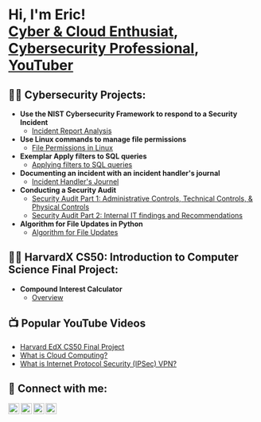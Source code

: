 <h1>Hi, I'm Eric! <br/><a href="https://github.com/ohdavie">Cyber & Cloud Enthusiat</a>, <a href="https://www.linkedin.com/in/ericgilljr/">Cybersecurity Professional</a>, <a href="https://www.youtube.com/channel/UCZ7CJhqr1ObA0YQnPMhd2sQ">YouTuber</a></h1>

<h2>👨‍💻 Cybersecurity Projects:</h2>

- <b>Use the NIST Cybersecurity Framework to respond to a Security Incident </b>
  - [Incident Report Analysis](https://github.com/ohdavie/Google-Cybersecurity-Professional-Certificate/blob/main/Portfolio%20Activity%20Use%20the%20NIST%20Cybersecurity%20Framework%20to%20respond%20to%20a%20security%20incident.pdf)
- <b>Use Linux commands to manage file permissions </b>
  - [File Permissions in Linux](https://github.com/ohdavie/Google-Cybersecurity-Professional-Certificate/blob/main/Portfolio%20Activity%20Use%20Linux%20commands%20to%20manage%20file%20permissions.pdf)</b></i>
- <b>Exemplar Apply filters to SQL queries</b>
  - [Applying filters to SQL queries](https://github.com/ohdavie/Google-Cybersecurity-Professional-Certificate/blob/main/Portfolio%20Activity%20Exemplar%20Apply%20filters%20to%20SQL%20queries.pdf)
- <b>Documenting an incident with an incident handler's journal</b>
  - [Incident Handler's Journel](https://github.com/ohdavie/Google-Cybersecurity-Professional-Certificate/blob/main/Portfolio%20Activity%20Document%20an%20incident%20with%20an%20incident%20handler's%20journal.pdf)
- <b>Conducting a Security Audit </b>
  - [Security Audit Part 1: Administrative Controls, Technical Controls, & Physical Controls](https://github.com/ohdavie/Google-Cybersecurity-Professional-Certificate/blob/main/Portfolio%20Activity%20Conduct%20a%20security%20audit.pdf)
  - [Security Audit Part 2: Internal IT findings and Recommendations](https://github.com/ohdavie/Google-Cybersecurity-Professional-Certificate/blob/main/Portfolio%20Activity%20Conduct%20a%20security%20audit%2C%20Part%202.pdf)
- <b>Algorithm for File Updates in Python </b>
  - [Algorithm for File Updates](https://github.com/ohdavie/Google-Cybersecurity-Professional-Certificate/blob/main/Portfolio%20Activity%20Algorithm%20for%20File%20Updates%20in%20Python.pdf)
    
<h2>👨‍💻 HarvardX CS50: Introduction to Computer Science Final Project:</h2>

- <b>Compound Interest Calculator </b>
  - [Overview](https://github.com/ohdavie/HarvardX-CS50-Compound-Interest-Calculator-Project)


<h2>📺 Popular YouTube Videos</h2>

- [Harvard EdX CS50 Final Project](https://youtu.be/zU0Tqr0Xg9U?si=0xVre-EpJDYIf63N)
- [What is Cloud Computing?](https://youtu.be/9g_IrFLiDJs?si=sGVjtQuGwSttEYOQ)
- [What is Internet Protocol Security (IPSec) VPN?](https://youtu.be/9SlWBsk1yXY?si=NZ-9250zVnvNbd7a)

<h2> 🤳 Connect with me:</h2>

[<img align="left" alt="EricGillJr | YouTube" width="22px" src="https://cdn.jsdelivr.net/npm/simple-icons@v3/icons/youtube.svg" />][youtube]
[<img align="left" alt="EricGillJr | Twitter" width="22px" src="https://cdn.jsdelivr.net/npm/simple-icons@v3/icons/twitter.svg" />][twitter]
[<img align="left" alt="EricGillJr | LinkedIn" width="22px" src="https://cdn.jsdelivr.net/npm/simple-icons@v3/icons/linkedin.svg" />][linkedin]
[<img align="left" alt="EricGillJr | Instagram" width="22px" src="https://cdn.jsdelivr.net/npm/simple-icons@v3/icons/instagram.svg" />][instagram]

[twitter]: https://twitter.com/EricGillJr
[youtube]: https://www.youtube.com/channel/UCZ7CJhqr1ObA0YQnPMhd2sQ
[instagram]: https://www.instagram.com/ericgilljr/
[linkedin]: https://www.linkedin.com/in/ericgilljr/

<!--
**joshmadakor1/joshmadakor1** is a ✨ _special_ ✨ repository because its `README.md` (this file) appears on your GitHub profile.

Here are some ideas to get you started:

- 🔭 I’m currently working on ...
- 🌱 I’m currently learning ...
- 👯 I’m looking to collaborate on ...
- 🤔 I’m looking for help with ...
- 💬 Ask me about ...
- 📫 How to reach me: ...
- 😄 Pronouns: ...
- ⚡ Fun fact: ...
-->
